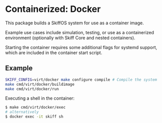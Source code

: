 # Containerized: Docker

This package builds a SkiffOS system for use as a container image.

Example use cases include simulation, testing, or use as a containerized
environment (optionally with Skiff Core and nested containers).

Starting the container requires some additional flags for systemd support, which
are included in the container start script.

## Example

```bash
SKIFF_CONFIG=virt/docker make configure compile # Compile the system
make cmd/virt/docker/buildimage
make cmd/virt/docker/run
```

Executing a shell in the container:

```sh
$ make cmd/virt/docker/exec
# alternatively
$ docker exec -it skiff sh
```

